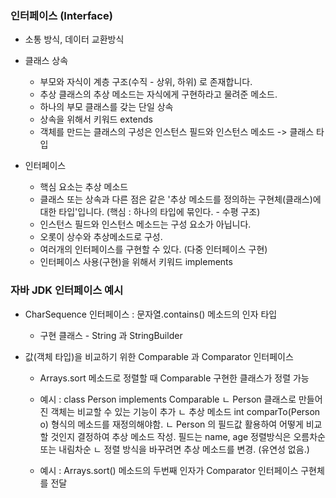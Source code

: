 ### 인터페이스 (Interface)

- 소통 방식, 데이터 교환방식

- 클래스 상속
    + 부모와 자식이 계층 구조(수직 - 상위, 하위) 로 존재합니다. 
    + 추상 클래스의 추상 메소드는 자식에게 구현하라고 물려준 메소드.
    + 하나의 부모 클래스를 갖는 단일 상속
    + 상속을 위해서 키워드 extends
    + 객체를 만드는 클래스의 구성은 인스턴스 필드와 인스턴스 메소드 -> 클래스 타입

- 인터페이스 
    + 핵심 요소는 추상 메소드
    + 클래스 또는 상속과 다른 점은 같은 '추상 메소드를 정의하는 구현체(클래스)에 대한 타입'입니다. (핵심 : 하나의 타입에 묶인다. - 수평 구조)
    + 인스턴스 필드와 인스턴스 메소드는 구성 요소가 아닙니다. 
    + 오롯이 상수와 추상메소드로 구성.
    + 여러개의 인터페이스를 구현할 수 있다. (다중 인터페이스 구현)
    + 인터페이스 사용(구현)을 위해서 키워드 implements 

### 자바 JDK 인터페이스 예시

- CharSequence 인터페이스 : 문자열.contains() 메소드의 인자 타입 
    + 구현 클래스 - String 과 StringBuilder

- 값(객체 타입)을 비교하기 위한 Comparable 과 Comparator 인터페이스
    + Arrays.sort 메소드로 정렬할 때 Comparable 구현한 클래스가 정렬 가능 

    + 예시 : class Person implements Comparable<Person>
                ㄴ Person 클래스로 만들어진 객체는 비교할 수 있는 기능이 추가
                ㄴ 추상 메소드 int comparTo(Person o) 형식의 메소드를 재정의해야함.
                ㄴ Person 의 필드값 활용하여 어떻게 비교할 것인지 결정하여 추상 메소드 작성.
                    필드는 name, age    정렬방식은 오름차순 또는 내림차순
                ㄴ 정렬 방식을 바꾸려면 추상 메소드를 변경. (유연성 없음.)
    
    + 예시 : Arrays.sort() 메소드의 두번째 인자가 Comparator 인터페이스 구현체를 전달
